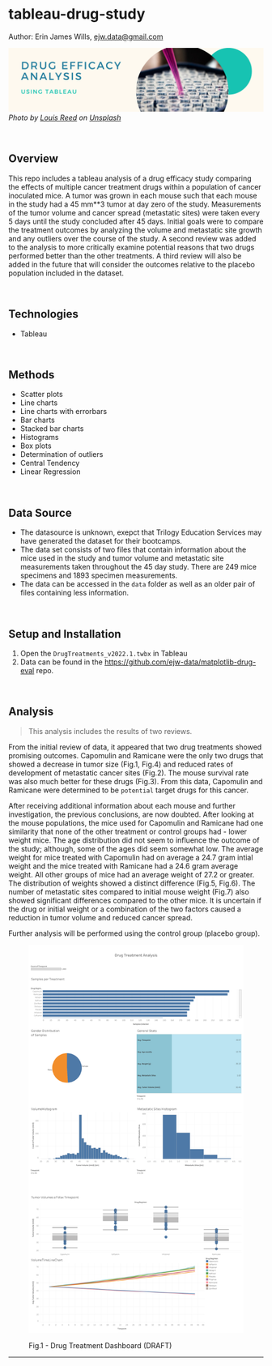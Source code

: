 # tableau-drug-study

Author:  Erin James Wills, ejw.data@gmail.com  

![Analysis of Mouse Drug Data](./images/drug-efficacy-tableau.png)  
<cite>Photo by [Louis Reed](https://unsplash.com/@_louisreed?utm_source=unsplash&utm_medium=referral&utm_content=creditCopyText) on [Unsplash](https://unsplash.com/s/photos/lab-rat?utm_source=unsplash&utm_medium=referral&utm_content=creditCopyText)</cite>  

<br>  

## Overview  
This repo includes a tableau analysis of a drug efficacy study comparing the effects of multiple cancer treatment drugs within a population of cancer inoculated mice.  A tumor was grown in each mouse such that each mouse in the study had a 45 mm**3 tumor at day zero of the study.  Measurements of the tumor volume and cancer spread (metastatic sites) were taken every 5 days until the study concluded after 45 days.  Initial goals were to compare the treatment outcomes by analyzing the volume and metastatic site growth and any outliers over the course of the study.  A second review was added to the analysis to more critically examine potential reasons that two drugs performed better than the other treatments.  A third review will also be added in the future that will consider the outcomes relative to the placebo population included in the dataset.     

<br>  

## Technologies  
*  Tableau

<br>

## Methods  
*  Scatter plots
*  Line charts 
*  Line charts with errorbars  
*  Bar charts   
*  Stacked bar charts
*  Histograms
*  Box plots  
*  Determination of outliers
*  Central Tendency
*  Linear Regression  

<br>

## Data Source  
*  The datasource is unknown, exepct that Trilogy Education Services may have generated the dataset for their bootcamps.  
*  The data set consists of two files that contain information about the mice used in the study and tumor volume and metastatic site measurements taken throughout the 45 day study.  There are 249 mice specimens and 1893 specimen measurements.  
*  The data can be accessed in the `data` folder as well as an older pair of files containing less information.  

<br>  

## Setup and Installation  
1. Open the `DrugTreatments_v2022.1.twbx` in Tableau
1. Data can be found in the https://github.com/ejw-data/matplotlib-drug-eval repo.  



<br>

## Analysis  

> This analysis includes the results of two reviews.  

From the initial review of data, it appeared that two drug treatments showed promising outcomes.  Capomulin and Ramicane were the only two drugs that showed a decrease in tumor size (Fig.1, Fig.4) and reduced rates of development of metastatic cancer sites (Fig.2). The mouse survival rate was also much better for these drugs (Fig.3).  From this data, Capomulin and Ramicane were determined to be `potential` target drugs for this cancer.   

After receiving additional information about each mouse and further investigation, the previous conclusions, are now doubted.  After looking at the mouse populations, the mice used for Capomulin and Ramicane had one similarity that none of the other treatment or control groups had - lower weight mice.  The age distribution did not seem to influence the outcome of the study; although, some of the ages did seem somewhat low.  The average weight for mice treated with Capomulin had on average a 24.7 gram intial weight and the mice treated with Ramicane had a 24.6 gram average weight.  All other groups of mice had an average weight of 27.2 or greater.  The distribution of weights showed a distinct difference (Fig.5, Fig.6).  The number of metastatic sites compared to initial mouse weight (Fig.7) also showed significant differences compared to the other mice.    It is uncertain if the drug or initial weight or a combination of the two factors caused a reduction in tumor volume and reduced cancer spread.  

Further analysis will be performed using the control group (placebo group).


<figure>

![Metastatic Sites](./images/dashboard_example.png)

<figcaption>Fig.1 - Drug Treatment Dashboard (DRAFT)</figcaption>
</figure>
<hr>

<br>

